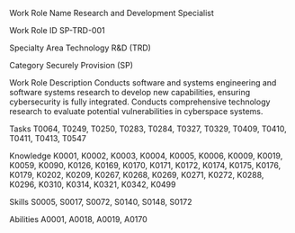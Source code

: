 Work Role Name Research and Development Specialist

Work Role ID SP-TRD-001

Specialty Area Technology R&D (TRD)

Category Securely Provision (SP)

Work Role Description
Conducts software and systems engineering and software systems research to
develop new capabilities, ensuring cybersecurity is fully integrated. Conducts
comprehensive technology research to evaluate potential vulnerabilities in
cyberspace systems.

Tasks T0064, T0249, T0250, T0283, T0284, T0327, T0329, T0409, T0410, T0411,
T0413, T0547

Knowledge K0001, K0002, K0003, K0004, K0005, K0006, K0009, K0019, K0059, K0090,
K0126, K0169, K0170, K0171, K0172, K0174, K0175, K0176, K0179, K0202,
K0209, K0267, K0268, K0269, K0271, K0272, K0288, K0296, K0310, K0314,
K0321, K0342, K0499

Skills S0005, S0017, S0072, S0140, S0148, S0172

Abilities A0001, A0018, A0019, A0170
